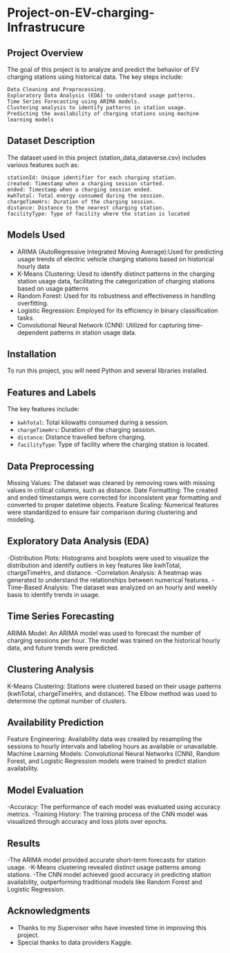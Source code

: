# Project-on-EV-charging-Infrastrucure

## Project Overview
The goal of this project is to analyze and predict the behavior of EV charging stations using historical data. The key steps include:

    Data Cleaning and Preprocessing.
    Exploratory Data Analysis (EDA) to understand usage patterns.
    Time Series Forecasting using ARIMA models.
    Clustering analysis to identify patterns in station usage.
    Predicting the availability of charging stations using machine learning models

## Dataset Description
The dataset used in this project (station_data_dataverse.csv) includes various features such as:

    stationId: Unique identifier for each charging station.
    created: Timestamp when a charging session started.
    ended: Timestamp when a charging session ended.
    kwhTotal: Total energy consumed during the session.
    chargeTimeHrs: Duration of the charging session.
    distance: Distance to the nearest charging station.
    facilityType: Type of facility where the station is located

## Models Used
- ARIMA (AutoRegressive Integrated Moving Average):Used for predicting usage trends of electric vehicle charging stations based on historical hourly data
- K-Means Clustering: Uesd to identify distinct patterns in the charging station usage data, facilitating the categorization of charging stations based on usage patterns
- Random Forest: Used for its robustness and effectiveness in handling overfitting.
- Logistic Regression: Employed for its efficiency in binary classification tasks.
- Convolutional Neural Network (CNN): Utilized for capturing time-dependent patterns in station usage data.

## Installation
To run this project, you will need Python and several libraries installed. 

## Features and Labels
The key features include:
- `kwhTotal`: Total kilowatts consumed during a session.
- `chargeTimeHrs`: Duration of the charging session.
- `distance`: Distance travelled before charging.
- `facilityType`: Type of facility where the charging station is located.

## Data Preprocessing
Missing Values: The dataset was cleaned by removing rows with missing values in critical columns, such as distance.
Date Formatting: The created and ended timestamps were corrected for inconsistent year formatting and converted to proper datetime objects.
Feature Scaling: Numerical features were standardized to ensure fair comparison during clustering and modeling.

## Exploratory Data Analysis (EDA)
-Distribution Plots: Histograms and boxplots were used to visualize the distribution and identify outliers in key features like kwhTotal, chargeTimeHrs, and distance.
-Correlation Analysis: A heatmap was generated to understand the relationships between numerical features.
-Time-Based Analysis: The dataset was analyzed on an hourly and weekly basis to identify trends in usage.

## Time Series Forecasting
ARIMA Model: An ARIMA model was used to forecast the number of charging sessions per hour. The model was trained on the historical hourly data, and future trends were predicted.

## Clustering Analysis
K-Means Clustering: Stations were clustered based on their usage patterns (kwhTotal, chargeTimeHrs, and distance). The Elbow method was used to determine the optimal number of clusters.

## Availability Prediction
Feature Engineering: Availability data was created by resampling the sessions to hourly intervals and labeling hours as available or unavailable.
Machine Learning Models: Convolutional Neural Networks (CNN), Random Forest, and Logistic Regression models were trained to predict station availability.

## Model Evaluation
-Accuracy: The performance of each model was evaluated using accuracy metrics.
-Training History: The training process of the CNN model was visualized through accuracy and loss plots over epochs.

## Results
-The ARIMA model provided accurate short-term forecasts for station usage.
-K-Means clustering revealed distinct usage patterns among stations.
-The CNN model achieved good accuracy in predicting station availability, outperforming traditional models like Random Forest and Logistic Regression.

## Acknowledgments
- Thanks to my Supervisor who have invested time in improving this project.
- Special thanks to data providers Kaggle.
